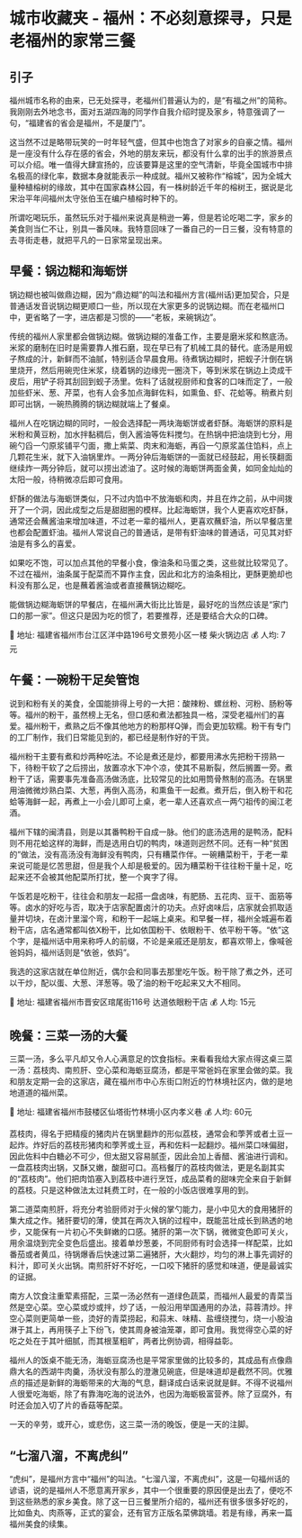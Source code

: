 # 城市收藏夹 - 福州：不必刻意探寻，只是老福州的家常三餐

## 引子

福州城市名称的由来，已无处探寻，老福州们普遍认为的，是“有福之州”的简称。我刚刚去外地念书，面对五湖四海的同学作自我介绍时提及家乡，特意强调了一句，“福建省的省会是福州，不是厦门”。

这当然不过是略带玩笑的一时年轻气盛，但其中也饱含了对家乡的自豪之情。福州是一座没有什么存在感的省会，外地的朋友来玩，都没有什么拿的出手的旅游景点可以介绍。唯一值得大肆宣扬的，应该要算是这里的空气清新，毕竟全国城市中排名极高的绿化率，数据本身就能表示一种成就。福州又被称作“榕城”，因为全城大量种植榕树的缘故，其中在国家森林公园，有一株树龄近千年的榕树王，据说是北宋治平年间福州太守张伯玉在编户植榕时种下的。

所谓吃喝玩乐，虽然玩乐对于福州来说真是稍逊一筹，但是若论吃喝二字，家乡的美食则当仁不让，别具一番风味。我特意回味了一番自己的一日三餐，没有特意的去寻街走巷，就把平凡的一日家常呈现出来。

## 早餐：锅边糊和海蛎饼

锅边糊也被叫做鼎边糊，因为“鼎边糊”的叫法和福州方言(福州话)更加契合，只是普通话发音说锅边糊更顺口一些，所以现在大家更多的说锅边糊。而在老福州口中，更省略了一字，进店都是习惯的——“老板，来碗锅边”。

传统的福州人家里都会做锅边糊。做锅边糊的准备工作，主要是磨米浆和熬底汤。米浆的磨制在旧时是需要靠人推石磨，现在早已有了机械工具的替代。底汤是用蚬子熬成的汁，新鲜而不油腻，特别适合早晨食用。待煮锅边糊时，把蚬子汁倒在锅里烧开，然后用碗兜住米浆，绕着锅的边缘兜一圈浇下，等到米浆在锅边上烫成干皮后，用铲子将其刮回到蚬子汤里。佐料了话就视厨师和食客的口味而定了，一般加些虾米、葱、芹菜，也有人会多加点海鲜佐料，如熏鱼、虾、花蛤等。稍煮片刻即可出锅，一碗热腾腾的锅边糊就端上了餐桌。

福州人在吃锅边糊的同时，一般会选择配一两块海蛎饼或者虾酥。海蛎饼的原料是米粉和黄豆粉，加水拌黏稠后，倒入酱油等佐料搅匀。在热锅中把油烧到七分，用碗勺舀一勺原浆铺平勺面，撒上紫菜、肉末和海蛎，再舀一勺原浆盖住馅料，点上几颗花生米，就下入油锅里炸。一两分钟后海蛎饼的一面就已经鼓起，用长筷翻面继续炸一两分钟后，就可以捞出滤油了。这时候的海蛎饼两面金黄，如同金灿灿的太阳一般，待稍微凉后即可食用。

虾酥的做法与海蛎饼类似，只不过内馅中不放海蛎和肉，并且在炸之前，从中间拨开了一个洞，因此成型之后是甜甜圈的模样。比起海蛎饼，我个人更喜欢吃虾酥，通常还会蘸酱油来增加味道，不过老一辈的福州人，更喜欢蘸虾油，所以早餐店里也都会配置虾油。福州人常说自己的普通话，是带有虾油味的普通话，可见其对虾油是有多么的喜爱。

如果吃不饱，可以加点其他的早餐小食，像油条和马蛋之类，这些就比较常见了。不过在福州，油条属于配菜而不算作主食，因此和北方的油条相比，更酥更脆却也料没有那么足，也是蘸着酱油或者直接蘸锅边糊吃。

能做锅边糊海蛎饼的早餐店，在福州满大街比比皆是，最好吃的当然应该是“家门口的那一家”。但这只是因为吃的惯了，若要推荐，还是要结合大众的口碑。

📌 地址: 福建省福州市台江区洋中路196号文景苑小区一楼 柴火锅边店
💰 人均: 7元

## 午餐：一碗粉干足矣管饱

说到和粉有关的美食，全国能排得上号的一大把：酸辣粉、螺丝粉、河粉、肠粉等等。福州的粉干，虽然榜上无名，但口感和煮法都独具一格，深受老福州们的喜爱。福州粉干，煮熟之后不像其他地方的粉那样Q弹，而会更加软糯。粉干有专门的工厂制作，我们日常能见到的，都已经是制作好的干货。

福州粉干主要有煮和炒两种吃法。不论是煮还是炒，都要用沸水先把粉干捞熟一下，待粉干软了之后捞出，放置凉水下冲个凉，使其不易断裂，然后搁置一旁。煮粉干了话，需要事先准备高汤做汤底，比较常见的比如用筒骨熬制的高汤。在锅里用油微微炒熟白菜、大葱，再倒入高汤，和熏鱼干一起煮。煮开后，倒入粉干和花蛤等海鲜一起，再煮上一小会儿即可上桌，老一辈人还喜欢点一两勺祖传的闽江老酒。

福州下辖的闽清县，则是以其番鸭粉干自成一脉。他们的底汤选用的是鸭汤，配料则不用花蛤这样的海鲜，而是选用白切的鸭肉，味道则迥然不同。还有一种“贫困的”做法，没有高汤没有海鲜没有鸭肉，只有糟菜作伴。一碗糟菜粉干，于老一辈来说可能是忆苦思甜，但是我个人却是极爱的。因为糟菜粉干往往粉干量十足，吃起来还不会被其他配菜所打扰，整一个爽字了得。

午饭若是吃粉干，往往会和朋友一起搭一盘卤味，有肥肠、五花肉、豆干、面筋等等。卤水的好吃与否，取决于店家配置卤汁的功夫。点好卤味后，店家就会抓取适量并切块，在卤汁里溜个弯，和粉干一起端上桌来。和早餐一样，福州全城遍布着粉干店，店名通常都叫依X粉干，比如依国粉干、依眼粉干、依平粉干等。“依”这个字，是福州话中用来称呼人的前缀，不论是亲戚还是朋友，都喜欢带上，像喊爸爸妈妈，福州话则是“依爸，依妈”。

我选的这家店就在单位附近，偶尔会和同事去那里吃午饭。粉干除了煮之外，还可以干炒，配以蛋、大葱、洋葱等。吸了油的粉干吃起来又大不相同。

📌 地址: 福建省福州市晋安区琯尾街116号 达道依眼粉干店
💰 人均: 15元

## 晚餐：三菜一汤的大餐

三菜一汤，多么平凡却又令人心满意足的饮食指标。来看看我给大家点得这桌三菜一汤：荔枝肉、南煎肝、空心菜和海蛎豆腐汤，都是平常爸妈在家里会做的菜。我和朋友定期一会的这家店，藏在福州市中心东街口附近的竹林境社区内，做的是地地道道的福州菜。

📌 地址: 福建省福州市鼓楼区仙塔街竹林境小区内孝义巷
💰 人均: 60元

荔枝肉，得名于把精瘦的猪肉片在锅里翻炸的形似荔枝，通常会和荸荠或者土豆一起炸。炸好后的荔枝形猪肉和荸荠或土豆，再和佐料一起翻炒。福州菜口味偏甜，因此佐料中白糖必不可少，但太甜又容易腻歪，因此会加上香醋、酱油进行调和。一盘荔枝肉出锅，又酥又嫩，酸甜可口。高档餐厅的荔枝肉做法，更是名副其实的“荔枝肉”。他们把肉馅塞入到荔枝中进行烹饪，成品菜肴的甜味完全来自于新鲜的荔枝。只是这种做法太过耗费工时，在一般的小饭店很难享用的到。

第二道菜南煎肝，将充分考验厨师对于火候的掌勺能力，是小中见大的食用猪肝的集大成之作。猪肝要切的薄，使其在两次入锅的过程中，既能茁壮成长到熟透的地步，又能保有一片初心不失鲜嫩的口感。猪肝的第一次下锅，微微变色即可关火，用余温烧到完全变色后盛出。接着单炒葱姜，不同厨师有时会选择一样配菜，比如番茄或者黄瓜，待锅爆香后快速过第二遍猪肝，大火翻炒，均匀的淋上事先调好的料汁，即可关火出锅。南煎肝好不好吃，一口咬下猪肝的感觉和味道，便是最诚实的证据。

南方人饮食注重荤素搭配，三菜一汤必然有一道绿色蔬菜，而福州人最爱的青菜当然是空心菜。空心菜或炒或拌，炒了话，一般沿用举国通用的办法，蒜蓉清炒。拌空心菜则更简单一些，烫好的青菜捞起，和蒜末、味精、盐缠绕搅匀，烧一小股油淋于其上，再用筷子上下纷飞，使其周身被油笼罩，即可食用。我觉得空心菜的好吃之处在于其叶细腻，而其根茎粗旷，两者比例协调，相得益彰。

福州人的饭桌不能无汤，海蛎豆腐汤也是平常家里做的比较多的，其成品有点像鼎鼎大名的西湖牛肉羹，汤状没有那么的澄澈见碗底，但是味道却是截然不同。优雅点的描述是新鲜的海蛎带来的大海的气息，翻译成白话来说就是鲜。不得不说福州人很爱吃海蛎，除了有靠海吃海的说法外，也因为海蛎极富营养。除了豆腐外，有时还会加入切了片的香菇等配菜。

一天的辛劳，或开心，或悲伤，这三菜一汤的晚饭，便是一天的注脚。

## “七溜八溜，不离虎纠”

“虎纠”，是福州方言中“福州”的叫法。“七溜八溜，不离虎纠”，这是一句福州话的谚语，说的是福州人不愿意离开家乡，其中一个很重要的原因便是出去了，便吃不到这些熟悉的家乡美食。除了这一日三餐里所介绍的，福州还有很多很多好吃的，比如鱼丸、肉燕等，正式的宴会，还有官方正版名菜佛跳墙。若是有缘，再来一篇福州美食的续集。